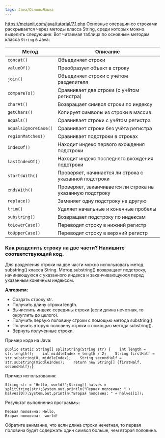 ```yaml
---
tags: Java/ОсновыЯзыка
---
```

https://metanit.com/java/tutorial/7.1.php
Основные операции со строками раскрывается через методы класса String, среди которых можно выделить следующие:
Вот читаемая таблица по основным методам класса `String` в Java:

|Метод|Описание|
|---|---|
|`concat()`|Объединяет строки|
|`valueOf()`|Преобразует объект в строку|
|`join()`|Объединяет строки с учётом разделителя|
|`compareTo()`|Сравнивает две строки (с учётом регистра)|
|`charAt()`|Возвращает символ строки по индексу|
|`getChars()`|Копирует символы из строки в массив|
|`equals()`|Сравнивает строки с учётом регистра|
|`equalsIgnoreCase()`|Сравнивает строки без учёта регистра|
|`regionMatches()`|Сравнивает подстроки в строках|
|`indexOf()`|Находит индекс первого вхождения подстроки|
|`lastIndexOf()`|Находит индекс последнего вхождения подстроки|
|`startsWith()`|Проверяет, начинается ли строка с указанной подстроки|
|`endsWith()`|Проверяет, заканчивается ли строка на указанную подстроку|
|`replace()`|Заменяет одну подстроку на другую|
|`trim()`|Удаляет начальные и конечные пробелы|
|`substring()`|Возвращает подстроку по индексам|
|`toLowerCase()`|Переводит строку в нижний регистр|
|`toUpperCase()`|Переводит строку в верхний регистр|

### Как разделить строку на две части? Напишите соответствующий код.

Для разделения строки на две части можно использовать метод substring() класса String. Метод substring() возвращает подстроку, начинающуюся с указанного индекса и заканчивающуюся перед указанным конечным индексом.

**Алгоритм:**
- Создать строку str.
- Получить длину строки length.
- Вычислить индекс середины строки (если длина нечетная, то округлить до целого).
- Получить первую половину строки с помощью метода substring().
- Получить вторую половину строки с помощью метода substring().
- Вернуть полученные строки.

Пример кода на Java:
```
public static String[] splitString(String str) {    int length = str.length();    int middleIndex = length / 2;    String firstHalf = str.substring(0, middleIndex);    String secondHalf = str.substring(middleIndex);    return new String[] {firstHalf, secondHalf};}
```

Пример использования:
```
String str = "Hello, world!";String[] halves = splitString(str);System.out.println("Первая половина: " + halves[0]);System.out.println("Вторая половина: " + halves[1]);
```

Результат выполнения программы:
```
Первая половина: Hello,
Вторая половина:  world!
```

Обратите внимание, что если длина строки нечетная, то первая половина будет содержать один символ больше, чем вторая половина.